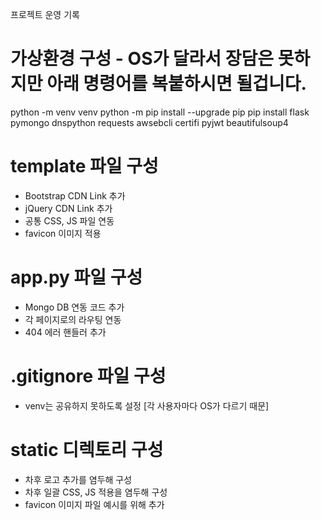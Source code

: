 프로젝트 운영 기록

# 가상환경 구성 - OS가 달라서 장담은 못하지만 아래 명령어를 복붙하시면 될겁니다.
python -m venv venv
python -m pip install --upgrade pip
pip install flask pymongo dnspython requests awsebcli certifi pyjwt beautifulsoup4

# template 파일 구성
- Bootstrap CDN Link 추가
- jQuery CDN Link 추가
- 공통 CSS, JS 파일 연동
- favicon 이미지 적용

# app.py 파일 구성
- Mongo DB 연동 코드 추가
- 각 페이지로의 라우팅 연동
- 404 에러 핸들러 추가

# .gitignore 파일 구성
- venv는 공유하지 못하도록 설정 [각 사용자마다 OS가 다르기 때문]

# static 디렉토리 구성
- 차후 로고 추가를 염두해 구성
- 차후 일괄 CSS, JS 적용을 염두해 구성
- favicon 이미지 파일 예시를 위해 추가
